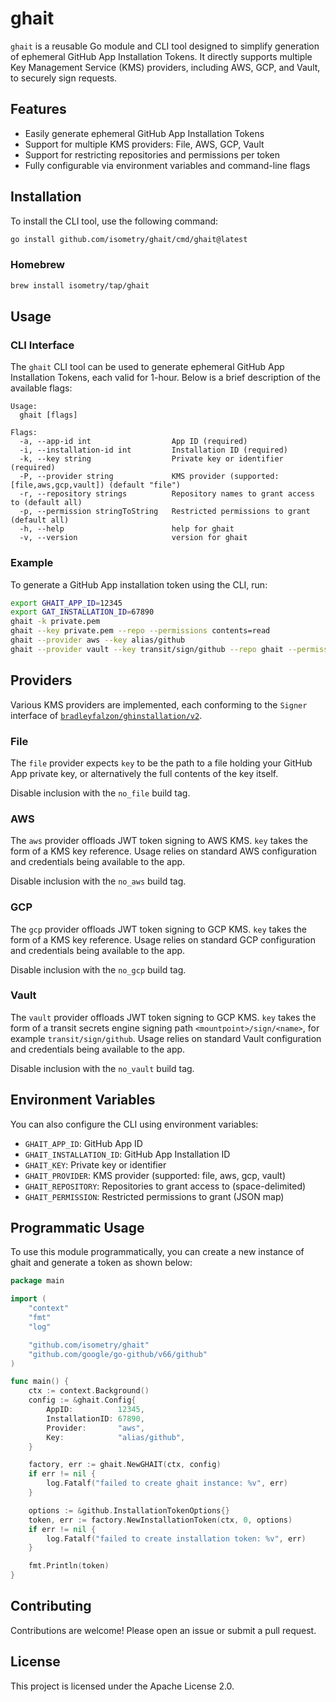 # ghait

`ghait` is a reusable Go module and CLI tool designed to simplify generation of ephemeral GitHub App Installation Tokens.
It directly supports multiple Key Management Service (KMS) providers, including AWS, GCP, and Vault, to securely sign requests.

## Features

- Easily generate ephemeral GitHub App Installation Tokens
- Support for multiple KMS providers: File, AWS, GCP, Vault
- Support for restricting repositories and permissions per token
- Fully configurable via environment variables and command-line flags

## Installation

To install the CLI tool, use the following command:

```sh
go install github.com/isometry/ghait/cmd/ghait@latest
```

### Homebrew

```sh
brew install isometry/tap/ghait
```

## Usage

### CLI Interface

The `ghait` CLI tool can be used to generate ephemeral GitHub App Installation Tokens, each valid for 1-hour. Below is a brief description of the available flags:

```shell
Usage:
  ghait [flags]

Flags:
  -a, --app-id int                  App ID (required)
  -i, --installation-id int         Installation ID (required)
  -k, --key string                  Private key or identifier (required)
  -P, --provider string             KMS provider (supported: [file,aws,gcp,vault]) (default "file")
  -r, --repository strings          Repository names to grant access to (default all)
  -p, --permission stringToString   Restricted permissions to grant (default all)
  -h, --help                        help for ghait
  -v, --version                     version for ghait
```

### Example

To generate a GitHub App installation token using the CLI, run:

```sh
export GHAIT_APP_ID=12345
export GAT_INSTALLATION_ID=67890
ghait -k private.pem
ghait --key private.pem --repo --permissions contents=read
ghait --provider aws --key alias/github
ghait --provider vault --key transit/sign/github --repo ghait --permission contents=read,metadata=read
```

## Providers

Various KMS providers are implemented, each conforming to the `Signer` interface of [`bradleyfalzon/ghinstallation/v2`](https://github.com/bradleyfalzon/ghinstallation).

### File

The `file` provider expects `key` to be the path to a file holding your GitHub App private key, or alternatively the full contents of the key itself.

Disable inclusion with the `no_file` build tag.

### AWS

The `aws` provider offloads JWT token signing to AWS KMS. `key` takes the form of a KMS key reference.
Usage relies on standard AWS configuration and credentials being available to the app.

Disable inclusion with the `no_aws` build tag.

### GCP

The `gcp` provider offloads JWT token signing to GCP KMS. `key` takes the form of a KMS key reference.
Usage relies on standard GCP configuration and credentials being available to the app.

Disable inclusion with the `no_gcp` build tag.

### Vault

The `vault` provider offloads JWT token signing to GCP KMS. `key` takes the form of a transit secrets engine signing path `<mountpoint>/sign/<name>`, for example `transit/sign/github`.
Usage relies on standard Vault configuration and credentials being available to the app.

Disable inclusion with the `no_vault` build tag.

## Environment Variables

You can also configure the CLI using environment variables:

- `GHAIT_APP_ID`: GitHub App ID
- `GHAIT_INSTALLATION_ID`: GitHub App Installation ID
- `GHAIT_KEY`: Private key or identifier
- `GHAIT_PROVIDER`: KMS provider (supported: file, aws, gcp, vault)
- `GHAIT_REPOSITORY`: Repositories to grant access to (space-delimited)
- `GHAIT_PERMISSION`: Restricted permissions to grant (JSON map)

## Programmatic Usage

To use this module programmatically, you can create a new instance of ghait and generate a token as shown below:

```go
package main

import (
    "context"
    "fmt"
    "log"

    "github.com/isometry/ghait"
    "github.com/google/go-github/v66/github"
)

func main() {
    ctx := context.Background()
    config := &ghait.Config{
        AppID:          12345,
        InstallationID: 67890,
        Provider:       "aws",
        Key:            "alias/github",
    }

    factory, err := ghait.NewGHAIT(ctx, config)
    if err != nil {
        log.Fatalf("failed to create ghait instance: %v", err)
    }

    options := &github.InstallationTokenOptions{}
    token, err := factory.NewInstallationToken(ctx, 0, options)
    if err != nil {
        log.Fatalf("failed to create installation token: %v", err)
    }

    fmt.Println(token)
}
```

## Contributing

Contributions are welcome! Please open an issue or submit a pull request.

## License

This project is licensed under the Apache License 2.0.
